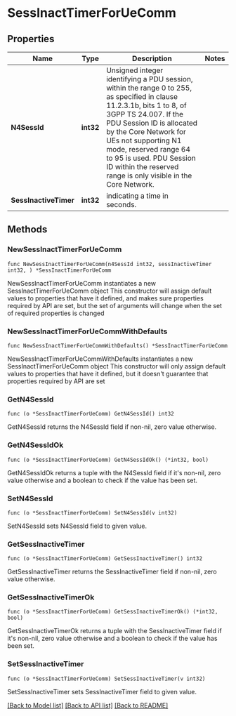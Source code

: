 # SessInactTimerForUeComm

## Properties

Name | Type | Description | Notes
------------ | ------------- | ------------- | -------------
**N4SessId** | **int32** | Unsigned integer identifying a PDU session, within the range 0 to 255, as specified in  clause 11.2.3.1b, bits 1 to 8, of 3GPP TS 24.007. If the PDU Session ID is allocated by the  Core Network for UEs not supporting N1 mode, reserved range 64 to 95 is used. PDU Session ID  within the reserved range is only visible in the Core Network.   | 
**SessInactiveTimer** | **int32** | indicating a time in seconds. | 

## Methods

### NewSessInactTimerForUeComm

`func NewSessInactTimerForUeComm(n4SessId int32, sessInactiveTimer int32, ) *SessInactTimerForUeComm`

NewSessInactTimerForUeComm instantiates a new SessInactTimerForUeComm object
This constructor will assign default values to properties that have it defined,
and makes sure properties required by API are set, but the set of arguments
will change when the set of required properties is changed

### NewSessInactTimerForUeCommWithDefaults

`func NewSessInactTimerForUeCommWithDefaults() *SessInactTimerForUeComm`

NewSessInactTimerForUeCommWithDefaults instantiates a new SessInactTimerForUeComm object
This constructor will only assign default values to properties that have it defined,
but it doesn't guarantee that properties required by API are set

### GetN4SessId

`func (o *SessInactTimerForUeComm) GetN4SessId() int32`

GetN4SessId returns the N4SessId field if non-nil, zero value otherwise.

### GetN4SessIdOk

`func (o *SessInactTimerForUeComm) GetN4SessIdOk() (*int32, bool)`

GetN4SessIdOk returns a tuple with the N4SessId field if it's non-nil, zero value otherwise
and a boolean to check if the value has been set.

### SetN4SessId

`func (o *SessInactTimerForUeComm) SetN4SessId(v int32)`

SetN4SessId sets N4SessId field to given value.


### GetSessInactiveTimer

`func (o *SessInactTimerForUeComm) GetSessInactiveTimer() int32`

GetSessInactiveTimer returns the SessInactiveTimer field if non-nil, zero value otherwise.

### GetSessInactiveTimerOk

`func (o *SessInactTimerForUeComm) GetSessInactiveTimerOk() (*int32, bool)`

GetSessInactiveTimerOk returns a tuple with the SessInactiveTimer field if it's non-nil, zero value otherwise
and a boolean to check if the value has been set.

### SetSessInactiveTimer

`func (o *SessInactTimerForUeComm) SetSessInactiveTimer(v int32)`

SetSessInactiveTimer sets SessInactiveTimer field to given value.



[[Back to Model list]](../README.md#documentation-for-models) [[Back to API list]](../README.md#documentation-for-api-endpoints) [[Back to README]](../README.md)


